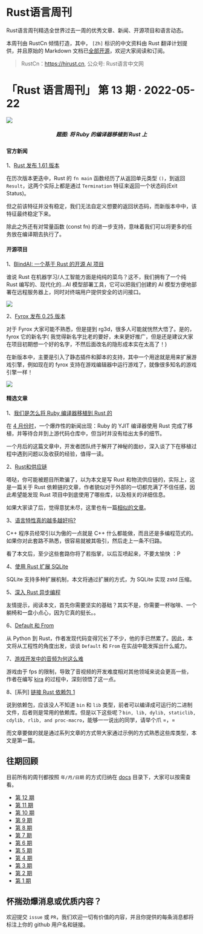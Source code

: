 # Rust语言周刊
Rust语言周刊精选全世界过去一周的优秀文章、新闻、开源项目和语言动态。

本周刊由 RustCn 倾情打造，其中， `[Zh]` 标识的中文资料由 Rust 翻译计划提供，并且原始的 Markdown 文档已[全部开源](https://github.com/rustlang-cn/rustt)，欢迎大家阅读和订阅。

> RustCn：https://hirust.cn, 公众号: Rust语言中文网

# 「Rust 语言周刊」 第 13 期 · 2022-05-22

<img src="https://pic1.zhimg.com/80/v2-cd8fc37f15c5547a0853a92a9e06c528_1440w.webp">
<h5 align="center">题图: 将 Ruby 的编译器移植到 Rust 上</h5>

#### 官方新闻

1、[Rust 发布 1.61 版本](https://blog.rust-lang.org/2022/05/19/Rust-1.61.0.html)

在历次版本更迭中，Rust 的 `fn main` 函数经历了从返回单元类型 `()`，到返回 `Result`，这两个实际上都是通过 `Termination` 特征来返回一个状态码(Exit Status)。

但之前该特征并没有稳定，我们无法自定义想要的返回状态码，而新版本中中，该特征最终稳定下来。

除此之外还有对常量函数 (const fn) 的进一步支持，意味着我们可以将更多的任务放在编译期去执行了。

#### 开源项目

1、[BlindAI: 一个基于 Rust 的开源 AI 项目](https://blog.mithrilsecurity.io/introducing-blindai/)

谁说 Rust 在机器学习/人工智能方面是纯纯的菜鸟？这不，我们拥有了一个纯 Rust 编写的、现代化的...AI 模型部署工具，它可以把我们创建的 AI 模型方便地部署在远程服务器上，同时对终端用户提供安全的访问接口。

<img src="https://pic2.zhimg.com/80/v2-dafe81318a7f3e25d73b704251fad4c6_1440w.gif" />

2、[Fyrox 发布 0.25 版本](https://fyrox.rs/blog/post/feature-highlights-0-25/)

对于 Fyrox 大家可能不熟悉，但是提到 rg3d，很多人可能就恍然大悟了。是的， fyrox 它的新名字( 我觉得新名字比老的要好，未来更好推广，但是还是建议大家在项目初期想一个好的名字，不然后面改名的隐形成本实在太高了！)

在新版本中，主要是引入了静态插件和脚本的支持，其中一个用途就是用来扩展游戏引擎，例如现在的 fyrox 支持在游戏编辑器中运行游戏了，就像很多知名的游戏引擎一样！

<img src="https://pic1.zhimg.com/80/v2-7ba91c93e0c8ebe1e2a7928434173414_1440w.jpeg" />


#### 精选文章

1、[我们是怎么将 Ruby 编译器移植到 Rust 的](https://shopify.engineering/porting-yjit-ruby-compiler-to-rust)

在 [4 月份时](https://baijiahao.baidu.com/s?id=1730684175033094920&wfr=spider&for=pc)，一个爆炸性的新闻出现：Ruby 的 YJIT 编译器使用 Rust 完成了移植，并等待合并到上游代码仓库中，但当时并没有给出太多的细节。

一个月后的这篇文章中，开发者团队终于解开了神秘的面纱，深入谈了下在移植过程中遇到问题以及收获的经验，值得一读。

2、[Rust和供应链](https://blog.logrocket.com/comparing-rust-supply-chain-safety-tools/)

嗒哒，你可能被题目所欺骗了，以为本文是写 Rust 和物流供应链的，实际上，这是一篇关于 Rust 依赖链的文章，作者貌似对于外部的一切都充满了不信任感，因此希望能发现 Rust 项目中到底使用了哪些库，以及相关的详细信息。

如果大家读了后，觉得意犹未尽，这里也有一篇[相似的文章](https://insanitybit.github.io/2022/05/10/supply-chain-thoughts)。

3、[语言特性真的越多越好吗?](https://www.thecodedmessage.com/posts/2022-05-11-programming-multiparadigm/)

C++ 程序员经常引以为傲的一点就是 C++ 什么都能做，而且还是多编程范式的。如果你对此套路不熟悉，很容易就被其吸引，然后走上一条不归路。

看了本文后，至少这些套路你将了若指掌，以后互喷起来，不要太愉快 ：P

4、[使用 Rust 扩展 SQLite](https://ricardoanderegg.com/posts/extending-sqlite-with-rust/)

SQLite 支持多种扩展机制，本文将通过扩展的方式，为 SQLite 实现 zstd 压缩。


5、[深入 Rust 异步编程](https://conradludgate.com/posts/async)

友情提示，阅读本文，首先你需要坚实的基础？其实不是，你需要一杯咖啡、一个躺椅和一盘小点心，因为它真的挺长。。

6、[Default 和 From](https://elijahcaine.me/rust-default-from/)

从 Python 到 Rust，作者发现代码变得冗长了不少，他的手已然累了。因此，本文将从工程性的角度出发，谈谈 `Default` 和 `From` 在实战中能发挥出什么威力。

7、[游戏开发中的音频为何这么难](https://tesselode.github.io/articles/audio-libraries-considered-challenging/)

游戏由于 fps 的限制，导致了音视频的开发难度相对其他领域来说会更高一些，作者在编写 [kira](https://github.com/tesselode/kira/) 的过程中，深刻领悟了这一点。

8、[系列] [链接 Rust 依赖包 1](https://blog.pnkfx.org/blog/2022/05/12/linking-rust-crates/)

说到依赖包，应该没人不知道 `bin` 和 `lib` 类型，前者可以编译成可运行的二进制文件，后者则是常用的依赖库。但是以下这些呢？`bin, lib, dylib, staticlib, cdylib, rlib, and proc-macro`，能够一一说出的同学，请举个爪 =，= 

而文章要做的就是通过系列文章的方式带大家通过示例的方式熟悉这些库类型，本文是第一篇。






## 往期回顾

目前所有的周刊都按照 `年/月/日期` 的方式归纳在 [docs](./docs) 目录下，大家可以按需查看。

- [第 12 期](./docs/2022/5月/16.md)
- [第 11 期](./docs/2022/5月/07.md)
- [第 10 期](./docs/2022/4月/29.md)
- [第 9 期](./docs/2022/4月/24.md)
- [第 8 期](./docs/2022/4月/15.md)
- [第 7 期](./docs/2022/4月/08.md)
- [第 6 期](./docs/2022/4月/02.md)
- [第 5 期](./docs/2022/3月/25.md)
- [第 4 期](./docs/2022/3月/18.md)
- [第 3 期](./docs/2022/3月/11.md)
- [第 2 期](./docs/2022/3月/04.md)
- [第 1 期](./docs/2022/2月/28.md)


## 怀揣劲爆消息或优质内容？
欢迎提交 `issue` 或 `PR`，我们欢迎一切有价值的内容，并且你提供的每条消息都将标注上你的 github 用户名和链接。
